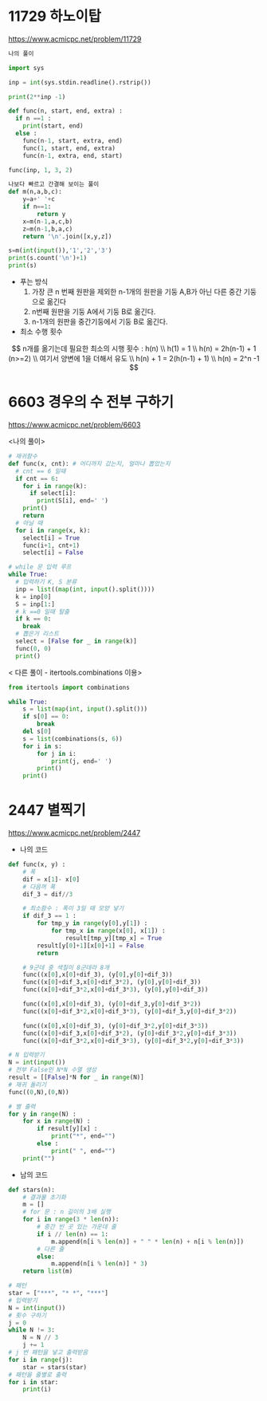 # 11729 하노이탑

https://www.acmicpc.net/problem/11729

```python
나의 풀이

import sys

inp = int(sys.stdin.readline().rstrip())

print(2**inp -1)

def func(n, start, end, extra) :
  if n ==1 :
    print(start, end)
  else :
    func(n-1, start, extra, end)
    func(1, start, end, extra)
    func(n-1, extra, end, start)

func(inp, 1, 3, 2)
```

```python
나보다 빠르고 간결해 보이는 풀이
def m(n,a,b,c):
    y=a+' '+c
    if n==1:
        return y
    x=m(n-1,a,c,b)
    z=m(n-1,b,a,c)
    return '\n'.join([x,y,z])

s=m(int(input()),'1','2','3')
print(s.count('\n')+1)
print(s)

```

- 푸는 방식
  1. 가장 큰 n 번째 원판을 제외한 n-1개의 원판을 기둥 A,B가 아닌 다른 중간 기둥으로 옮긴다
  2. n번째 원판을 기둥 A에서 기둥 B로 옮긴다.
  3. n-1개의 원판을 중간기둥에서 기둥 B로 옮긴다.
- 최소 수행 횟수

$$
n개를 옮기는데 필요한 최소의 시행 횟수 : h(n) \\
h(1) = 1 \\
h(n) = 2h(n-1) + 1 (n>=2) \\
여기서 양변에 1을 더해서 유도 \\
h(n) + 1 = 2(h(n-1) + 1) \\
h(n) = 2^n -1
$$

# 6603 경우의 수 전부 구하기

https://www.acmicpc.net/problem/6603

<나의 풀이>

```python
# 재귀함수
def func(x, cnt): # 어디까지 갔는지, 얼마나 뽑았는지
  # cnt == 6 일때
  if cnt == 6:
    for i in range(k):
      if select[i]:
        print(S[i], end=' ')
    print()
    return
  # 아닐 때
  for i in range(x, k):
    select[i] = True
    func(i+1, cnt+1)
    select[i] = False

# while 문 입력 루프
while True:
  # 입력하기 K, S 분류
  inp = list((map(int, input().split())))
  k = inp[0]
  S = inp[1:]
  # k ==0 일때 탈출
  if k == 0:
    break
  # 뽑은거 리스트
  select = [False for _ in range(k)]
  func(0, 0)
  print()
```

< 다른 풀이 - itertools.combinations 이용>

``` python
from itertools import combinations

while True:
    s = list(map(int, input().split()))
    if s[0] == 0:
        break
    del s[0]
    s = list(combinations(s, 6))
    for i in s:
        for j in i:
            print(j, end=' ')
        print()
    print()
```

# 2447 별찍기

https://www.acmicpc.net/problem/2447

- 나의 코드

```python
def func(x, y) :
    # 폭
    dif = x[1]- x[0] 
    # 다음꺼 폭
    dif_3 = dif//3

    # 최소함수 : 폭이 3일 때 모양 넣기
    if dif_3 == 1 :
        for tmp_y in range(y[0],y[1]) :
            for tmp_x in range(x[0], x[1]) :
                result[tmp_y][tmp_x] = True
        result[y[0]+1][x[0]+1] = False
        return

    # 9군데 중 색칠이 8군데라 8개
    func((x[0],x[0]+dif_3), (y[0],y[0]+dif_3))
    func((x[0]+dif_3,x[0]+dif_3*2), (y[0],y[0]+dif_3))
    func((x[0]+dif_3*2,x[0]+dif_3*3), (y[0],y[0]+dif_3))

    func((x[0],x[0]+dif_3), (y[0]+dif_3,y[0]+dif_3*2))
    func((x[0]+dif_3*2,x[0]+dif_3*3), (y[0]+dif_3,y[0]+dif_3*2))

    func((x[0],x[0]+dif_3), (y[0]+dif_3*2,y[0]+dif_3*3))
    func((x[0]+dif_3,x[0]+dif_3*2), (y[0]+dif_3*2,y[0]+dif_3*3))
    func((x[0]+dif_3*2,x[0]+dif_3*3), (y[0]+dif_3*2,y[0]+dif_3*3))

# N 입력받기
N = int(input())
# 전부 False인 N*N 수열 생성
result = [[False]*N for _ in range(N)]
# 재귀 돌리기
func((0,N),(0,N))

# 별 출력
for y in range(N) :
    for x in range(N) :
        if result[y][x] :
            print("*", end="")  
        else :
            print(" ", end="")
    print("")
```

- 남의 코드

```python
def stars(n):
    # 결과물 초기화
    m = []
    # for 문 : n 길이의 3배 실행
    for i in range(3 * len(n)):
        # 중간 빈 곳 있는 가운데 줄
        if i // len(n) == 1:
            m.append(n[i % len(n)] + " " * len(n) + n[i % len(n)])
        # 다른 줄 
        else:
            m.append(n[i % len(n)] * 3)
    return list(m)

# 패턴
star = ["***", "* *", "***"]
# 입력받기
N = int(input())
# 횟수 구하기
j = 0
while N != 3:
    N = N // 3
    j += 1
# j 번 패턴을 넣고 출력받음    
for i in range(j):
    star = stars(star)
# 패턴을 줄별로 출력
for i in star:
    print(i)
```

